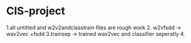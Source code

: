 # CIS-project
1.all untitled and w2v2andclasstrain files are rough work
2. w2vfsdd -> wav2vec +fsdd
3.trainsep -> trained wav2vec and classifier seperatly
4. 
